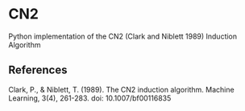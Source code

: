 # CN2
Python implementation of the CN2 (Clark and Niblett 1989)  Induction Algorithm

## References
Clark, P., & Niblett, T. (1989). The CN2 induction algorithm. Machine Learning, 3(4), 261-283. doi: 10.1007/bf00116835
